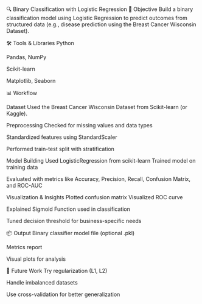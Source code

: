 🔍 Binary Classification with Logistic Regression 🧠 Objective Build a binary classification model using Logistic Regression to predict outcomes from structured data (e.g., disease prediction using the Breast Cancer Wisconsin Dataset).

🛠️ Tools & Libraries Python

Pandas, NumPy

Scikit-learn

Matplotlib, Seaborn

📊 Workflow

Dataset Used the Breast Cancer Wisconsin Dataset from Scikit-learn (or Kaggle).

Preprocessing Checked for missing values and data types

Standardized features using StandardScaler

Performed train-test split with stratification

Model Building Used LogisticRegression from scikit-learn
Trained model on training data

Evaluated with metrics like Accuracy, Precision, Recall, Confusion Matrix, and ROC-AUC

Visualization & Insights Plotted confusion matrix
Visualized ROC curve

Explained Sigmoid Function used in classification

Tuned decision threshold for business-specific needs

📦 Output Binary classifier model file (optional .pkl)

Metrics report

Visual plots for analysis

🚀 Future Work Try regularization (L1, L2)

Handle imbalanced datasets

Use cross-validation for better generalization
